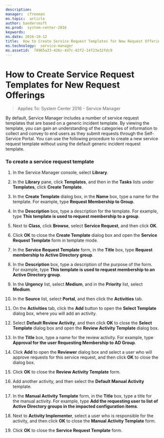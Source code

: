 ```yaml
---
description:  
manager:  cfreeman
ms.topic:  article
author: bandersmsft
ms.prod:  system-center-2016
keywords:  
ms.date: 2016-10-12
title:  How to Create Service Request Templates for New Request Offerings
ms.technology:  service-manager
ms.assetid:  78965a33-426c-4d7c-82f2-14f23e32fdc9
---
```


# How to Create Service Request Templates for New Request Offerings

>Applies To: System Center 2016 - Service Manager

By default, Service Manager includes a number of service request templates that are based on a generic incident template. By viewing the template, you can gain an understanding of the categories of information to collect and convey to end users as they submit requests through the Self-Service Portal. You can use the following procedure to create a new service request template without using the default generic incident request template.

### To create a service request template

1.  In the Service Manager console, select **Library**.

2.  In the **Library** pane, click **Templates**, and then in the **Tasks** lists under **Templates**, click **Create Template**.

3.  In the **Create Template** dialog box, in the **Name** box, type a name for the template. For example, type **Request Membership to Group**.

4.  In the **Description** box, type a description for the template. For example, type **This template is used to request membership to a group**.

5.  Next to **Class**, click **Browse**, select **Service Request**, and then click **OK**.

6.  Click **OK** to close the **Create Template** dialog box and open the **Service Request Template** form in template mode.

7.  In the **Service Request Template** form, in the **Title** box, type **Request membership to Active Directory group**.

8.  In the **Description** box, type a description of the purpose of the form. For example, type **This template is used to request membership to an Active Directory group**.

9. In the **Urgency** list, select **Medium**, and in the **Priority** list, select **Medium**.

10. In the **Source** list, select **Portal**, and then click the **Activities** tab.

11. On the **Activities** tab, click the **Add** button to open the **Select Template** dialog box, where you will add an activity.

12. Select **Default Review Activity**, and then click **OK** to close the **Select Template** dialog box and open the **Review Activity Template** dialog box.

13. In the **Title** box, type a name for the review activity. For example, type **Approval for the user Requesting Membership to AD Group**.

14. Click **Add** to open the **Reviewer** dialog box and select a user who will approve requests for this service request, and then click **OK** to close the dialog box.

15. Click **OK** to close the **Review Activity Template** form.

16. Add another activity, and then select the **Default Manual Activity** template.

17. In the **Manual Activity Template** form, in the **Title** box, type a title for the manual activity. For example, type **Add the requesting user to list of Active Directory groups in the impacted configuration items**.

18. Next to **Activity Implementer**, select a user who is responsible for the activity, and then click **OK** to close the **Manual Activity Template** form.

19. Click **OK** to close the **Service Request Template** form.



